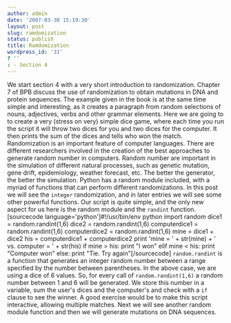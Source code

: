 ```yaml
---
author: admin
date: '2007-03-30 15:19:30'
layout: post
slug: ramdomization
status: publish
title: Ramdomization
wordpress_id: '31'
? ''
: - Section 4
---
```


We start section 4 with a very short introduction to randomization.
Chapter 7 of BPB discuss the use of randomization to obtain mutations in
DNA and protein sequences. The example given in the book is at the same
time simple and interesting, as it creates a paragraph from random
selections of nouns, adjectives, verbs and other grammar elements. Here
we are going to to create a very (stress on very) simple dice game,
where each time you run the script it will throw two dices for you and
two dices for the computer. It then prints the sum of the dices and
tells who won the match. Randomization is an important feature of
computer languages. There are different researchers involved in the
creation of the best approaches to generate random number in computers.
Random number are important in the simulation of different natural
processes, such as genetic mutation, gene drift, epidemiology, weather
forecast, etc. The better the generator, the better the simulation.
Python has a random module included, with a myriad of functions that can
perform different randomizations. In this post we will see the `integer`
randomization, and in later entries we will see some other powerful
functions. Our script is quite simple, and the only new aspect for us
here is the random module and the `randint` function. [sourcecode
language='python']\#!/usr/bin/env python import random dice1 =
random.randint(1,6) dice2 = random.randint(1,6) computerdice1 =
random.randint(1,6) computerdice2 = random.randint(1,6) mine = dice1 +
dice2 his = computerdice1 + computerdice2 print 'mine = ' + str(mine) +
' vs. computer = ' + str(his) if mine \> his: print "I won" elif mine <
his: print "Computer won" else: print "Tie. Try again"[/sourcecode]
`random.randint` is a function that generates an integer random number
between a range specified by the number between parentheses. In the
above case, we are using a dice of 6 values. So, for every call of
`random.randint(1,6)` a random number between 1 and 6 will be generated.
We store this number in a variable, sum the user's dices and the
computer's and check with a `if` clause to see the winner. A good
exercise would be to make this script interactive, allowing multiple
matches. Next we will see another random module function and then we
will generate mutations on DNA sequences.
